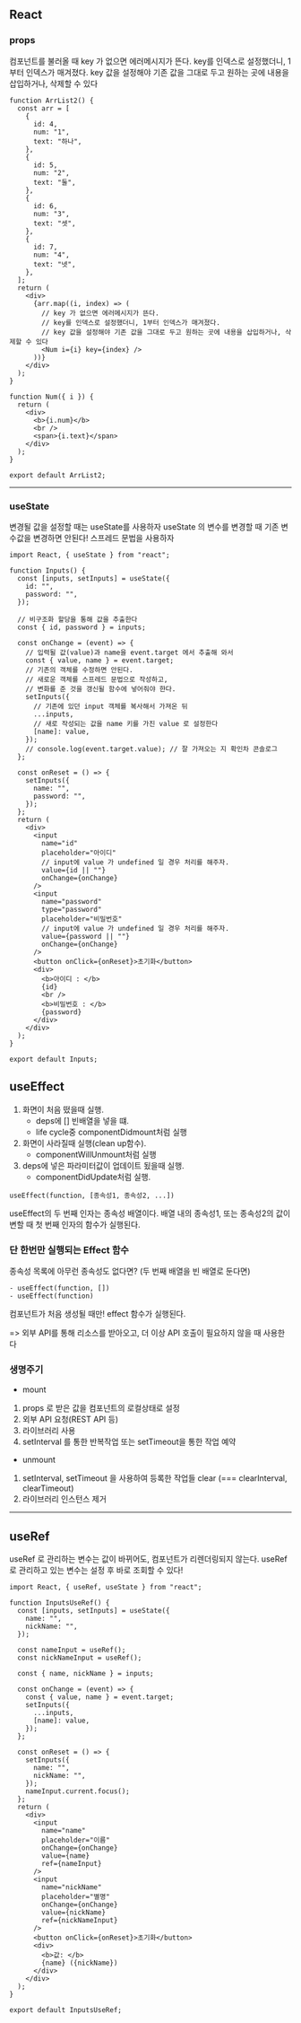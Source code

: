 ## React

### props

컴포넌트를 불러올 때 key 가 없으면 에러메시지가 뜬다.
key를 인덱스로 설정했더니, 1부터 인덱스가 매겨졌다.
key 값을 설정해야 기존 값을 그대로 두고 원하는 곳에 내용을 삽입하거나, 삭제할 수 있다

```
function ArrList2() {
  const arr = [
    {
      id: 4,
      num: "1",
      text: "하나",
    },
    {
      id: 5,
      num: "2",
      text: "둘",
    },
    {
      id: 6,
      num: "3",
      text: "셋",
    },
    {
      id: 7,
      num: "4",
      text: "넷",
    },
  ];
  return (
    <div>
      {arr.map((i, index) => (
        // key 가 없으면 에러메시지가 뜬다.
        // key를 인덱스로 설정했더니, 1부터 인덱스가 매겨졌다.
        // key 값을 설정해야 기존 값을 그대로 두고 원하는 곳에 내용을 삽입하거나, 삭제할 수 있다
        <Num i={i} key={index} />
      ))}
    </div>
  );
}

function Num({ i }) {
  return (
    <div>
      <b>{i.num}</b>
      <br />
      <span>{i.text}</span>
    </div>
  );
}

export default ArrList2;
```

---

### useState

변경될 값을 설정할 때는 useState를 사용하자
useState 의 변수를 변경할 때 기존 변수값을 변경하면 안된다!
스프레드 문법을 사용하자

```
import React, { useState } from "react";

function Inputs() {
  const [inputs, setInputs] = useState({
    id: "",
    password: "",
  });

  // 비구조화 할당을 통해 값을 추출한다
  const { id, password } = inputs;

  const onChange = (event) => {
    // 입력될 값(value)과 name을 event.target 에서 추출해 와서
    const { value, name } = event.target;
    // 기존의 객체를 수정하면 안된다.
    // 새로운 객체를 스프레드 문법으로 작성하고,
    // 변화를 준 것을 갱신될 함수에 넣어줘야 한다.
    setInputs({
      // 기존에 있던 input 객체를 복사해서 가져온 뒤
      ...inputs,
      // 새로 작성되는 값을 name 키를 가진 value 로 설정한다
      [name]: value,
    });
    // console.log(event.target.value); // 잘 가져오는 지 확인차 콘솔로그
  };

  const onReset = () => {
    setInputs({
      name: "",
      password: "",
    });
  };
  return (
    <div>
      <input
        name="id"
        placeholder="아이디"
        // input에 value 가 undefined 일 경우 처리를 해주자.
        value={id || ""}
        onChange={onChange}
      />
      <input
        name="password"
        type="password"
        placeholder="비밀번호"
        // input에 value 가 undefined 일 경우 처리를 해주자.
        value={password || ""}
        onChange={onChange}
      />
      <button onClick={onReset}>초기화</button>
      <div>
        <b>아이디 : </b>
        {id}
        <br />
        <b>비밀번호 : </b>
        {password}
      </div>
    </div>
  );
}

export default Inputs;

```

## useEffect

1. 화면이 처음 떴을때 실행.
   - deps에 [] 빈배열을 넣을 떄.
   - life cycle중 componentDidmount처럼 실행
2. 화면이 사라질때 실행(clean up함수).
   - componentWillUnmount처럼 실행
3. deps에 넣은 파라미터값이 업데이트 됬을때 실행.
   - componentDidUpdate처럼 실행.

```
useEffect(function, [종속성1, 종속성2, ...])
```

useEffect의 두 번째 인자는 종속성 배열이다.
배열 내의 종속성1, 또는 종속성2의 값이 변할 때
첫 번째 인자의 함수가 실행된다.

### 단 한번만 실행되는 Effect 함수

종속성 목록에 아무런 종속성도 없다면?
(두 번째 배열을 빈 배열로 둔다면)

```
- useEffect(function, [])
- useEffect(function)
```

컴포넌트가 처음 생성될 때만! effect 함수가 실행된다.

=> 외부 API를 통해 리소스를 받아오고, 더 이상 API 호출이 필요하지 않을 때 사용한다

### 생명주기

- mount

1. props 로 받은 값을 컴포넌트의 로컬상태로 설정
2. 외부 API 요청(REST API 등)
3. 라이브러리 사용
4. setInterval 를 통한 반복작업 또는 setTimeout을 통한 작업 예약

- unmount

1. setInterval, setTimeout 을 사용하여 등록한 작업들 clear (=== clearInterval, clearTimeout)
2. 라이브러리 인스턴스 제거

---

## useRef

useRef 로 관리하는 변수는 값이 바뀌어도, 컴포넌트가 리렌더링되지 않는다.
useRef 로 관리하고 있는 변수는 설정 후 바로 조회할 수 있다!

```
import React, { useRef, useState } from "react";

function InputsUseRef() {
  const [inputs, setInputs] = useState({
    name: "",
    nickName: "",
  });

  const nameInput = useRef();
  const nickNameInput = useRef();

  const { name, nickName } = inputs;

  const onChange = (event) => {
    const { value, name } = event.target;
    setInputs({
      ...inputs,
      [name]: value,
    });
  };

  const onReset = () => {
    setInputs({
      name: "",
      nickName: "",
    });
    nameInput.current.focus();
  };
  return (
    <div>
      <input
        name="name"
        placeholder="이름"
        onChange={onChange}
        value={name}
        ref={nameInput}
      />
      <input
        name="nickName"
        placeholder="별명"
        onChange={onChange}
        value={nickName}
        ref={nickNameInput}
      />
      <button onClick={onReset}>초기화</button>
      <div>
        <b>값: </b>
        {name} ({nickName})
      </div>
    </div>
  );
}

export default InputsUseRef;
```
